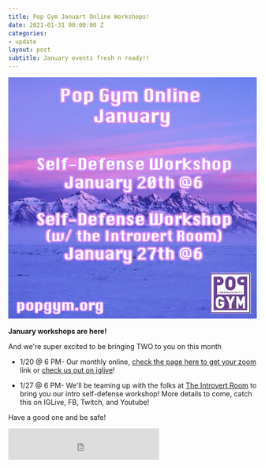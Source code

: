 ```yaml
---
title: Pop Gym Januart Online Workshops!
date: 2021-01-31 00:00:00 Z
categories:
- update
layout: post
subtitle: January events fresh n ready!!
---
```


![Pop Gym Online](/assets/popgymjan2021.jpg)


**January workshops are here!**

And we're super excited to be bringing TWO to you on this month

* 1/20 @ 6 PM- Our monthly online, [check the page here to get your zoom](https://withfriends.co/event/8327868/pop_gym_monthly_self_defense_workshop_intro_to_self_defense) link or [check us out on iglive](https://www.instagram.com/popgymbk/)!

* 1/27 @ 6 PM- We'll be teaming up with the folks at [The Introvert Room](https://www.instagram.com/theintrovertroom/) to bring you our intro self-defense workshop! More details to come, catch this on IGLive, FB, Twitch, and Youtube!

Have a good one and be safe!

<iframe src="https://withfriends.co/pop_gym/embed/raw:kind=Join" width="306" height="64" frameborder="0"></iframe>

